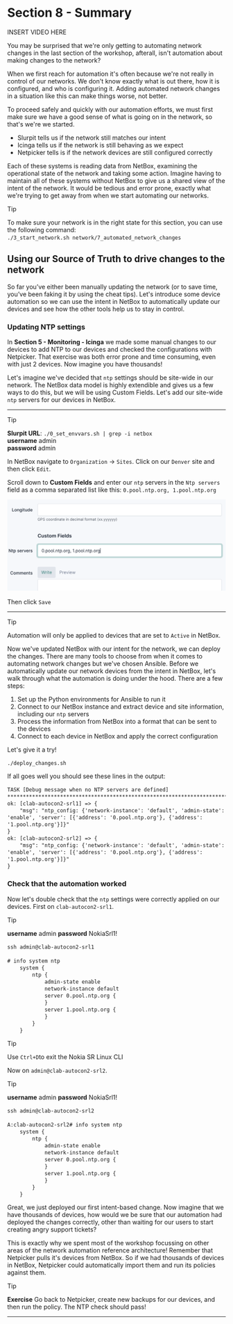 # Section 8 - Summary

INSERT VIDEO HERE

You may be surprised that we're only getting to automating network changes in the last section of the workshop, afterall, isn't automation about making changes to the network?

When we first reach for automation it's often because we're not really in control of our networks. We don't know exactly what is out there, how it is configured, and who is configuring it. Adding automated network changes in a situation like this can make things worse, not better.

To proceed safely and quickly with our automation efforts, we must first make sure we have a good sense of what is going on in the network, so that's we're we started.

- Slurpit tells us if the network still matches our intent
- Icinga tells us if the network is still behaving as we expect
- Netpicker tells is if the network devices are still configured correctly

Each of these systems is reading data from NetBox, examining the operational state of the network and taking some action. Imagine having to maintain all of these systems without NetBox to give us a shared view of the intent of the network. It would be tedious and error prone, exactly what we're trying to get away from when we start automating our networks.

> [!TIP]
> 
> To make sure your network is in the right state for this section, you can use the following command:  
> `./3_start_network.sh network/7_automated_network_changes`

## Using our Source of Truth to drive changes to the network

So far you’ve either been manually updating the network (or to save time, you’ve been faking it by using the cheat tips). Let's introduce some device automation so we can use the intent in NetBox to automatically update our devices and see how the other tools help us to stay in control.

### Updating NTP settings

In **Section 5 - Monitoring - Icinga** we made some manual changes to our devices to add NTP to our devices and checked the configurations with Netpicker. That exercise was both error prone and time consuming, even with just 2 devices. Now imagine you have thousands!

Let's imagine we've decided that `ntp` settings should be site-wide in our network. The NetBox data model is highly extendible and gives us a few ways to do this, but we will be using Custom Fields. Let's add our site-wide `ntp` servers for our devices in NetBox.

___

> [!TIP]
> **Slurpit URL**: `./0_set_envvars.sh | grep -i netbox`  
> **username** admin  
> **password** admin  

In NetBox navigate to `Organization` -> `Sites`. Click on our `Denver` site and then click `Edit`.

Scroll down to **Custom Fields** and enter our `ntp` servers in the `Ntp servers` field as a comma separated list like this: `0.pool.ntp.org, 1.pool.ntp.org`

<img src="images/automated_network_changes/ntp_servers.png" alt="Automated Changes NTP Servers" title="Automated Changes NTP Servers" width="600" />

Then click `Save`
___

> [!TIP]
> Automation will only be applied to devices that are set to `Active` in NetBox.

Now we've updated NetBox with our intent for the network, we can deploy the changes. There are many tools to choose from when it comes to automating network changes but we've chosen Ansible. Before we automatically update our network devices from the intent in NetBox, let's walk through what the automation is doing under the hood. There are a few steps:

1. Set up the Python environments for Ansible to run it
2. Connect to our NetBox instance and extract device and site information, including our `ntp` servers
3. Process the information from NetBox into a format that can be sent to the devices
4. Connect to each device in NetBox and apply the correct configuration

Let's give it a try!

```
./deploy_changes.sh
```

If all goes well you should see these lines in the output:

```
TASK [Debug message when no NTP servers are defined] ************************************************************************************************************************************************
ok: [clab-autocon2-srl1] => {
    "msg": "ntp_config: {'network-instance': 'default', 'admin-state': 'enable', 'server': [{'address': '0.pool.ntp.org'}, {'address': '1.pool.ntp.org'}]}"
}
ok: [clab-autocon2-srl2] => {
    "msg": "ntp_config: {'network-instance': 'default', 'admin-state': 'enable', 'server': [{'address': '0.pool.ntp.org'}, {'address': '1.pool.ntp.org'}]}"
}
```

### Check that the automation worked

Now let's double check that the `ntp` settings were correctly applied on our devices. First on `clab-autocon2-srl1`.

> [!TIP]
> 
> **username** admin
> **password** NokiaSrl1!  

```
ssh admin@clab-autocon2-srl1

# info system ntp
    system {
        ntp {
            admin-state enable
            network-instance default
            server 0.pool.ntp.org {
            }
            server 1.pool.ntp.org {
            }
        }
    }
```

> [!TIP]
> 
> Use `Ctrl+D`to exit the Nokia SR Linux CLI

Now on `admin@clab-autocon2-srl2`.

> [!TIP]
> 
> **username** admin
> **password** NokiaSrl1!  

```
ssh admin@clab-autocon2-srl2

A:clab-autocon2-srl2# info system ntp
    system {
        ntp {
            admin-state enable
            network-instance default
            server 0.pool.ntp.org {
            }
            server 1.pool.ntp.org {
            }
        }
    }
```

Great, we just deployed our first intent-based change. Now imagine that we have thousands of devices, how would we be sure that our automation had deployed the changes correctly, other than waiting for our users to start creating angry support tickets?

This is exactly why we spent most of the workshop focussing on other areas of the network automation reference architecture! Remember that Netpicker pulls it's devices from NetBox. So if we had thousands of devices in NetBox, Netpicker could automatically import them and run its policies against them.

> [!TIP]
> 
> **Exercise** Go back to Netpicker, create new backups for our devices, and then run the policy. The NTP check should pass!

_____
